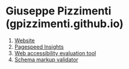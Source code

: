 # Giuseppe Pizzimenti (gpizzimenti.github.io)



1. [Website](https://gpizzimenti.github.io/)  
2. [Pagespeed Insights](https://pagespeed.web.dev/analysis/https-gpizzimenti-github-io/ceijbc5uyg?hl=IT&form_factor=mobile)  
3. [Web accessibility evaluation tool](https://wave.webaim.org/report#/https://gpizzimenti.github.io/)
4. [Schema markup validator](https://validator.schema.org/#url=https%3A%2F%2Fgpizzimenti.github.io%2F)

